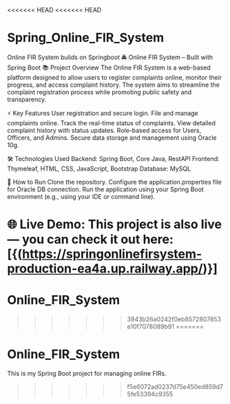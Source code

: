 <<<<<<< HEAD
<<<<<<< HEAD
# Spring_Online_FIR_System
Online FIR System bulids on Springboot
🚔 Online FIR System – Built with Spring Boot
📚 Project Overview
The Online FIR System is a web-based platform designed to allow users to register complaints online, monitor their progress, and access complaint history. The system aims to streamline the complaint registration process while promoting public safety and transparency.

⚡ Key Features
User registration and secure login.
File and manage complaints online.
Track the real-time status of complaints.
View detailed complaint history with status updates.
Role-based access for Users, Officers, and Admins.
Secure data storage and management using Oracle 10g.

🛠️ Technologies Used
Backend: Spring Boot, Core Java, RestAPI
Frontend: Thymeleaf, HTML, CSS, JavaScript, Bootstrap
Database: MySQL

🚀 How to Run
Clone the repository.
Configure the application.properties file for Oracle DB connection.
Run the application using your Spring Boot environment (e.g., using your IDE or command line).

🌐 Live Demo: This project is also live — you can check it out here: [{(https://springonlinefirsystem-production-ea4a.up.railway.app/)}]
=======
# Online_FIR_System
>>>>>>> 3943b26a0242f0eb8572807853e10f7078089b91
=======
# Online_FIR_System
This is my Spring Boot project for managing online FIRs.
>>>>>>> f5e6072ad0237d75e450ed859d75fe53394c9355
